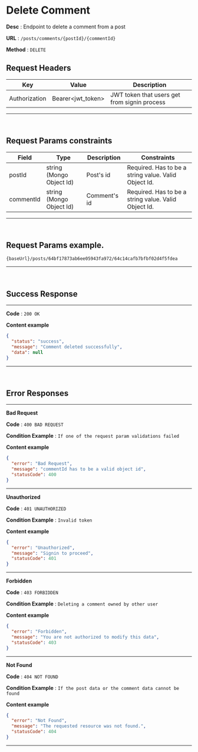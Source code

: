 # Delete Comment

**Desc** : Endpoint to delete a comment from a post

**URL** : `/posts/comments/{postId}/{commentId}`

**Method** : `DELETE`

## **Request Headers**

| Key           | Value             | Description                                  |
| ------------- | ----------------- | -------------------------------------------- |
| Authorization | Bearer<jwt_token> | JWT token that users get from signin process |

---

<br/>

## **Request Params constraints**

| Field     | Type                     | Description  | Constraints                                          |
| --------- | ------------------------ | ------------ | ---------------------------------------------------- |
| postId    | string (Mongo Object Id) | Post's id    | Required. Has to be a string value. Valid Object Id. |
| commentId | string (Mongo Object Id) | Comment's id | Required. Has to be a string value. Valid Object Id. |

---

<br/>

## **Request Params example**.

```text
{baseUrl}/posts/64bf17873ab6ee05943fa972/64c14cafb7bfbf02d4f5fdea
```

---

<br/>

## **Success Response**

---

**Code** : `200 OK`

**Content example**

```json
{
  "status": "success",
  "message": "Comment deleted successfully",
  "data": null
}
```

---

<br/>

## **Error Responses**

---

**Bad Request**

**Code** : `400 BAD REQUEST`

**Condition Example** : `If one of the request param validations failed`

**Content example**

```json
{
  "error": "Bad Request",
  "message": "commentId has to be a valid object id",
  "statusCode": 400
}
```

---

**Unauthorized**

**Code** : `401 UNAUTHORIZED`

**Condition Example** : `Invalid token`

**Content example**

```json
{
  "error": "Unauthorized",
  "message": "Signin to proceed",
  "statusCode": 401
}
```

---

**Forbidden**

**Code** : `403 FORBIDDEN`

**Condition Example** : `Deleting a comment owned by other user`

**Content example**

```json
{
  "error": "Forbidden",
  "message": "You are not authorized to modify this data",
  "statusCode": 403
}
```

---

**Not Found**

**Code** : `404 NOT FOUND`

**Condition Example** : `If the post data or the comment data cannot be found`

**Content example**

```json
{
  "error": "Not Found",
  "message": "The requested resource was not found.",
  "statusCode": 404
}
```

---
